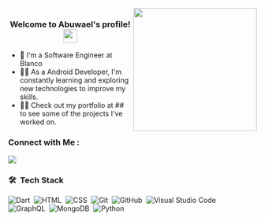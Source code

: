 
<img width="250" align="right" src="https://c.tenor.com/_DOBjnGspYAAAAAM/code-coding.gif">

<h3 align="center">
  Welcome to Abuwael's profile!
  <img src="https://media.giphy.com/media/hvRJCLFzcasrR4ia7z/giphy.gif" width="28">
</h3>


- 🏢 I'm a Software Engineer at Blanco
- 👨‍💻 As a Android Developer, I'm constantly learning and exploring new technologies to improve my skills.
- 👨‍💻 Check out my portfolio at ## to see some of the projects I've worked on.


### Connect with Me :

<a href="https://linkedin.com/in/mahmoud-radwan-12289427b" target="_blank"><img src="https://img.shields.io/badge/-Abuwael%20Dergham-0077B5?style=for-the-badge&logo=Linkedin&logoColor=white"/></a>

### 🛠 &nbsp;Tech Stack
![Dart](https://img.shields.io/badge/-Dart-05122A?style=flat&logo=HTML5)&nbsp;
![HTML](https://img.shields.io/badge/-HTML-05122A?style=flat&logo=HTML5)&nbsp;
![CSS](https://img.shields.io/badge/-CSS-05122A?style=flat&logo=CSS3&logoColor=1572B6)&nbsp;
![Git](https://img.shields.io/badge/-Git-05122A?style=flat&logo=git)&nbsp;
![GitHub](https://img.shields.io/badge/-GitHub-05122A?style=flat&logo=github)&nbsp;
![Visual Studio Code](https://img.shields.io/badge/-Visual%20Studio%20Code-05122A?style=flat&logo=visual-studio-code&logoColor=007ACC)&nbsp;
![GraphQL](https://img.shields.io/badge/-GraphQL-05122A?style=flat&logo=GraphQL)&nbsp;
![MongoDB](https://img.shields.io/badge/-MongoDB-05122A?style=flat&logo=MongoDB)&nbsp;
![Python](https://img.shields.io/badge/-Python%20-05122A?style=flat&logo=python)&nbsp;





